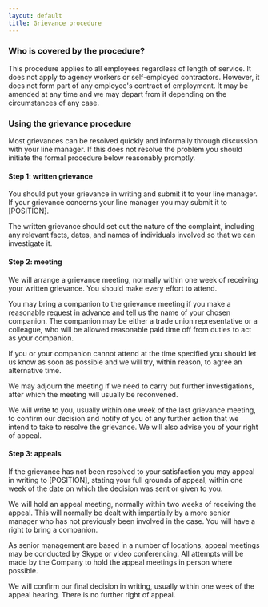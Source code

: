 ```yaml
---
layout: default
title: Grievance procedure
---
```


### Who is covered by the procedure?

This procedure applies to all employees regardless of length of service. It does not apply to agency workers or self-employed contractors. However, it does not form part of any employee's contract of employment.  It may be amended at any time and we may depart from it depending on the circumstances of any case.

### Using the grievance procedure

Most grievances can be resolved quickly and informally through discussion with your line manager.  If this does not resolve the problem you should initiate the formal procedure below reasonably promptly.

#### Step 1: written grievance

You should put your grievance in writing and submit it to your line manager. If your grievance concerns your line manager you may submit it to [POSITION].

The written grievance should set out the nature of the complaint, including any relevant facts, dates, and names of individuals involved so that we can investigate it.

#### Step 2: meeting

We will arrange a grievance meeting, normally within one week of receiving your written grievance. You should make every effort to attend.

You may bring a companion to the grievance meeting if you make a reasonable request in advance and tell us the name of your chosen companion. The companion may be either a trade union representative or a colleague, who will be allowed reasonable paid time off from duties to act as your companion.

If you or your companion cannot attend at the time specified you should let us know as soon as possible and we will try, within reason, to agree an alternative time.

We may adjourn the meeting if we need to carry out further investigations, after which the meeting will usually be reconvened.

We will write to you, usually within one week of the last grievance meeting, to confirm our decision and notify of you of any further action that we intend to take to resolve the grievance. We will also advise you of your right of appeal.

#### Step 3: appeals

If the grievance has not been resolved to your satisfaction you may appeal in writing to [POSITION], stating your full grounds of appeal, within one week of the date on which the decision was sent or given to you.

We will hold an appeal meeting, normally within two weeks of receiving the appeal. This will normally be dealt with impartially by a more senior manager who has not previously been involved in the case. You will have a right to bring a companion.

As senior management are based in a number of locations, appeal meetings may be conducted by Skype or video conferencing. All attempts will be made by the Company to hold the appeal meetings in person where possible.

We will confirm our final decision in writing, usually within one week of the appeal hearing. There is no further right of appeal.



